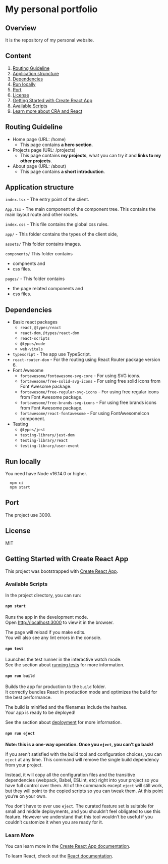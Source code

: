 # My personal portfolio

## Overview

It is the repository of my personal website.

## Content

1. [Routing Guideline](#routing-guideline)
2. [Application struncture](#application-structure)
3. [Dependencies](#dependencies)
4. [Run locally](#run-locally)
5. [Port](#port)
6. [License](#license)
7. [Getting Started with Create React App](#getting-started-with-create-react-app)
8. [Available Scripts](#available-scripts)
9. [Learn more about CRA and React](#learn-more)

## Routing Guideline

- Home page (URL: /home)
  - This page contains **a hero section**.
- Projects page (URL: /projects)
  - This page contains **my projects**, what you can try it and **links to my other projects**.
- About page (URL: /about)
  - This page contains **a short introduction**.

## Application structure

`index.tsx` - The entry point of the client.

`App.tsx` - The main component of the component tree. This contains the main layout route and other routes.

`index.css` - This file contains the global css rules.

`app/` - This folder contains the types of the client side,

`assets/` This folder contains images.

`components/` This folder contains

- compnents and
- css files.

`pages/` - This folder contains

- the page related components and
- css files.

## Dependencies

- Basic react packages
  - `react`, `@types/react`
  - `react-dom`, `@types/react-dom`
  - `react-scripts`
  - `@types/node`
  - `web-vitals`
- `typescript` - The app use TypeScript.
- `react-router-dom` - For the routing using React Router package version 6.
- Font Awesome
  - `fortawesome/fontawesome-svg-core` - For using SVG icons.
  - `fortawesome/free-solid-svg-icons` - For using free solid icons from Font Awesome package.
  - `fortawesome/free-regular-svg-icons` - For using free regular icons from Font Awesome package.
  - `fortawesome/free-brands-svg-icons` - For using free brands icons from Font Awesome package.
  - `fortawesome/react-fontawesome` - For using FontAwesomeIcon component.
- Testing
  - `@types/jest`
  - `testing-library/jest-dom`
  - `testing-library/react`
  - `testing-library/user-event`

## Run locally

You need have Node v16.14.0 or higher.

```
  npm ci
  npm start
```

## Port

The project use 3000.

## License

MIT

## Getting Started with Create React App

This project was bootstrapped with [Create React App](https://github.com/facebook/create-react-app).

### Available Scripts

In the project directory, you can run:

#### `npm start`

Runs the app in the development mode.\
Open [http://localhost:3000](http://localhost:3000) to view it in the browser.

The page will reload if you make edits.\
You will also see any lint errors in the console.

#### `npm test`

Launches the test runner in the interactive watch mode.\
See the section about [running tests](https://facebook.github.io/create-react-app/docs/running-tests) for more information.

#### `npm run build`

Builds the app for production to the `build` folder.\
It correctly bundles React in production mode and optimizes the build for the best performance.

The build is minified and the filenames include the hashes.\
Your app is ready to be deployed!

See the section about [deployment](https://facebook.github.io/create-react-app/docs/deployment) for more information.

#### `npm run eject`

**Note: this is a one-way operation. Once you `eject`, you can’t go back!**

If you aren’t satisfied with the build tool and configuration choices, you can `eject` at any time. This command will remove the single build dependency from your project.

Instead, it will copy all the configuration files and the transitive dependencies (webpack, Babel, ESLint, etc) right into your project so you have full control over them. All of the commands except `eject` will still work, but they will point to the copied scripts so you can tweak them. At this point you’re on your own.

You don’t have to ever use `eject`. The curated feature set is suitable for small and middle deployments, and you shouldn’t feel obligated to use this feature. However we understand that this tool wouldn’t be useful if you couldn’t customize it when you are ready for it.

### Learn More

You can learn more in the [Create React App documentation](https://facebook.github.io/create-react-app/docs/getting-started).

To learn React, check out the [React documentation](https://reactjs.org/).
